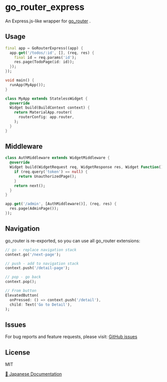 # go_router_express

An Express.js-like wrapper for [go_router](https://pub.dev/packages/go_router) .

## Usage

```dart
final app = GoRouterExpress((app) {
  app.get('/todos/:id', [], (req, res) {
    final id = req.params('id');
    res.page(TodoPage(id: id));
  });
});

void main() {
  runApp(MyApp());
}

class MyApp extends StatelessWidget {
  @override
  Widget build(BuildContext context) {
    return MaterialApp.router(
      routerConfig: app.router,
    );
  }
}
```

## Middleware

```dart
class AuthMiddleware extends WidgetMiddleware {
  @override
  Widget build(WidgetRequest req, WidgetResponse res, Widget Function() next) {
    if (req.query('token') == null) {
      return UnauthorizedPage();
    }
    return next();
  }
}

app.get('/admin', [AuthMiddleware()], (req, res) {
  res.page(AdminPage());
});
```

## Navigation

go_router is re-exported, so you can use all go_router extensions:

```dart
// go - replace navigation stack
context.go('/next-page');

// push - add to navigation stack
context.push('/detail-page');

// pop - go back
context.pop();

// From button
ElevatedButton(
  onPressed: () => context.push('/detail'),
  child: Text('Go to Detail'),
);
```

## Issues

For bug reports and feature requests, please visit:
[GitHub issues](https://github.com/rbdog/flutter_note_packages/issues)


## License

MIT

[📖 Japanese Documentation](doc/ja/README.md)
